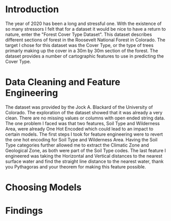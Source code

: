 # Introduction
The year of 2020 has been a long and stressful one. With the existence of so many stressors I felt that for a dataset it would be nice to have a return to nature, enter the "Forest Cover Type Dataset". This dataset describes different sections of forest in the Roosevelt National Forest in Colorado.
The target I chose for this dataset was the Cover Type, or the type of trees primarly making up the cover in a 30m by 30m section of the forest. The dataset provides a number of cartographic features to use in predicting the Cover Type. 

# Data Cleaning and Feature Engineering
The dataset was provided by the Jock A. Blackard of the University of Colorado. The exploration of the dataset showed that it was already a very clean. There are no missing values or columns with open ended string data. The one problem I faced was that two features, Soil Type and Wilderness Area, were already One Hot Encoded which could lead to an impact to certain models.
The first steps I took for feature engineering were to revert the one hot encoding for Soil Type and Wilderness Area. Having the Soil Type categories further allowed me to extract the Climatic Zone and Geological Zone, as both were part of the Soil Type codes. The last feature I engineered was taking the Horizontal and Vertical distances to the nearest surface water and find the straight line distance to the nearest water, thank you Pythagoras and your theorem for making this feature possible. 

# Choosing Models

# Findings